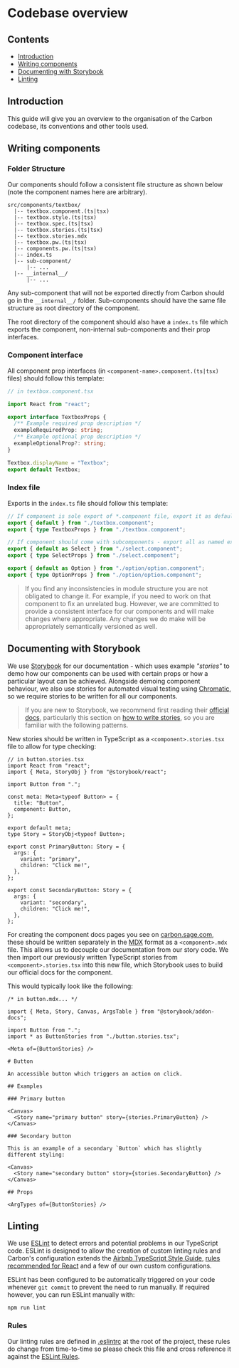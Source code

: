 # Codebase overview

## Contents

- [Introduction](#introduction)
- [Writing components](#writing-components)
- [Documenting with Storybook](#documenting-with-storybook)
- [Linting](#linting)

## Introduction

This guide will give you an overview to the organisation of the Carbon codebase, its conventions and other tools used.

## Writing components

### Folder Structure

Our components should follow a consistent file structure as shown below (note the component names here are arbitrary).

```none
src/components/textbox/
  |-- textbox.component.(ts|tsx)
  |-- textbox.style.(ts|tsx)
  |-- textbox.spec.(ts|tsx)
  |-- textbox.stories.(ts|tsx)
  |-- textbox.stories.mdx
  |-- textbox.pw.(ts|tsx)
  |-- components.pw.(ts|tsx)
  |-- index.ts
  |-- sub-component/
      |-- ...
  |-- __internal__/
      |-- ...
```

Any sub-component that will not be exported directly from Carbon should go in the `__internal__/` folder. Sub-components should have the same file structure as root directory of the component.

The root directory of the component should also have a `index.ts` file which exports the component, non-internal sub-components and their prop interfaces.

### Component interface

All component prop interfaces (in `<component-name>.component.(ts|tsx)` files) should follow this template:

```ts
// in textbox.component.tsx

import React from "react";

export interface TextboxProps {
  /** Example required prop description */
  exampleRequiredProp: string;
  /** Example optional prop description */
  exampleOptionalProp?: string;
}

Textbox.displayName = "Textbox";
export default Textbox;
```

### Index file

Exports in the `index.ts` file should follow this template:

```ts
// If component is sole export of *.component file, export it as default
export { default } from "./textbox.component";
export { type TextboxProps } from "./textbox.component";

// If component should come with subcomponents - export all as named exports
export { default as Select } from "./select.component";
export { type SelectProps } from "./select.component";

export { default as Option } from "./option/option.component";
export { type OptionProps } from "./option/option.component";
```

> If you find any inconsistencies in module structure you are not obligated to change it. For example, if you need to work on that component to fix an unrelated bug. However, we are committed to provide a consistent interface for our components and will make changes where appropriate. Any changes we do make will be appropriately semantically versioned as well.

## Documenting with Storybook

We use [Storybook](https://storybook.js.org/) for our documentation - which uses example _"stories"_ to demo how our components can be used with certain props or how a particular layout can be achieved. Alongside demoing component behaviour, we also use stories for automated visual testing using [Chromatic](https://www.chromatic.com/), so we require stories to be written for all our components.

> If you are new to Storybook, we recommend first reading their [official docs](https://storybook.js.org/docs/react/get-started/introduction), particularly this section on [how to write stories](https://storybook.js.org/docs/react/writing-stories/introduction#how-to-write-stories), so you are familiar with the following patterns.

New stories should be written in TypeScript as a `<component>.stories.tsx` file to allow for type checking:

```tsx
// in button.stories.tsx
import React from "react";
import { Meta, StoryObj } from "@storybook/react";

import Button from ".";

const meta: Meta<typeof Button> = {
  title: "Button",
  component: Button,
};

export default meta;
type Story = StoryObj<typeof Button>;

export const PrimaryButton: Story = {
  args: {
    variant: "primary",
    children: "Click me!",
  },
};

export const SecondaryButton: Story = {
  args: {
    variant: "secondary",
    children: "Click me!",
  },
};
```

For creating the component docs pages you see on [carbon.sage.com](https://carbon.sage.com), these should be written separately in the [MDX](https://storybook.js.org/docs/react/writing-docs/mdx) format as a `<component>.mdx` file. This allows us to decouple our documentation from our story code. We then import our previously written TypeScript stories from `<component>.stories.tsx` into this new file, which Storybook uses to build our official docs for the component.

This would typically look like the following:

```none
/* in button.mdx... */

import { Meta, Story, Canvas, ArgsTable } from "@storybook/addon-docs";

import Button from ".";
import * as ButtonStories from "./button.stories.tsx";

<Meta of={ButtonStories} />

# Button

An accessible button which triggers an action on click.

## Examples

### Primary button

<Canvas>
  <Story name="primary button" story={stories.PrimaryButton} />
</Canvas>

### Secondary button

This is an example of a secondary `Button` which has slightly different styling:

<Canvas>
  <Story name="secondary button" story={stories.SecondaryButton} />
</Canvas>

## Props

<ArgTypes of={ButtonStories} />
```

## Linting

We use [ESLint](https://eslint.org/) to detect errors and potential problems in our TypeScript code. ESLint is designed to allow the creation of custom linting rules and Carbon's configuration extends the [Airbnb TypeScript Style Guide](https://github.com/iamturns/eslint-config-airbnb-typescript), [rules recommended for React](https://www.npmjs.com/package/eslint-plugin-react) and a few of our own custom configurations.

ESLint has been configured to be automatically triggered on your code whenever `git commit` to prevent the need to run manually. If required however, you can run ESLint manually with:

```shell
npm run lint
```

### Rules

Our linting rules are defined in [.eslintrc](../.eslintrc) at the root of the project, these rules do change from time-to-time so please check this file and cross reference it against the [ESLint Rules](https://eslint.org/docs/rules/).
